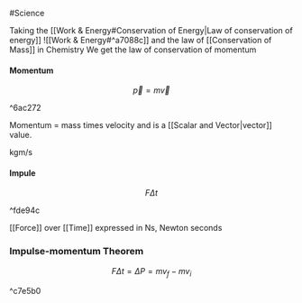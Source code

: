 #Science 

Taking the [[Work & Energy#Conservation of Energy|Law of conservation of energy]]
![[Work & Energy#^a7088c]]
and the law of [[Conservation of Mass]] in Chemistry
We get the law of conservation of momentum

#### Momentum
$$
\overrightarrow{p} = m \overrightarrow{v}
$$

^6ac272

Momentum = mass times velocity and is a [[Scalar and Vector|vector]] value.

kgm/s

#### Impule

$$
F \Delta t
$$

^fde94c

[[Force]] over [[Time]] expressed in Ns, Newton seconds


### Impulse-momentum Theorem

$$
F \Delta t= \Delta P = mv_{f}-mv_{i}
$$

^c7e5b0

